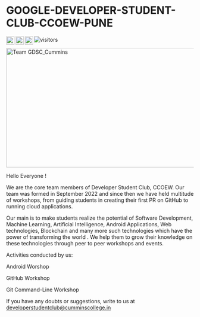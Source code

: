 # GOOGLE-DEVELOPER-STUDENT-CLUB-CCOEW-PUNE

![visitors](https://visitor-badge.glitch.me/badge?page_id=Google-Developer-Student-Club-CCOEW..github)
 <a href="https://www.instagram.com/gdsc_cummins/">
  <img align="left" alt="GDSC_CUMMINS Instagram" width="22px" src="https://raw.githubusercontent.com/hussainweb/hussainweb/main/icons/instagram.png" />
</a>
<a href="https://mobile.twitter.com/GDSC_Cummins">
  <img align="left" alt="GDSC_Cummins | Twitter" width="22px" src="https://raw.githubusercontent.com/peterthehan/peterthehan/master/assets/twitter.svg" />
</a>
<a href="https://www.linkedin.com/company/developer-students-club-ccoew/">
  <img align="left" alt="GDSC_Cummins LinkedIN" width="22px" src="https://raw.githubusercontent.com/peterthehan/peterthehan/master/assets/linkedin.svg" />
</a>   

<img alt="Team GDSC_Cummins" src="https://github.com/Google-Developer-Student-Club-CCOEW/.github/blob/main/image.jpg?raw=true" width="600" height="320" />
  
Hello Everyone !

We are the core team members of Developer Student Club, CCOEW. Our team was formed in September 2022 and since then we have held multitude of workshops, from guiding students in creating their first PR on GitHub to running cloud applications.

Our main is to make students realize the potential of Software Development, Machine Learning, Artificial Intelligence, Android Applications, Web technologies, Blockchain and many more such technologies which have the power of transforming the world . We help them to grow their knowledge on these technologies through peer to peer workshops and events.

Activities conducted by us:

Android Worshop

GitHub Workshop

Git Command-Line Workshop


If you have any doubts or suggestions, write to us at
developerstudentclub@cumminscollege.in
